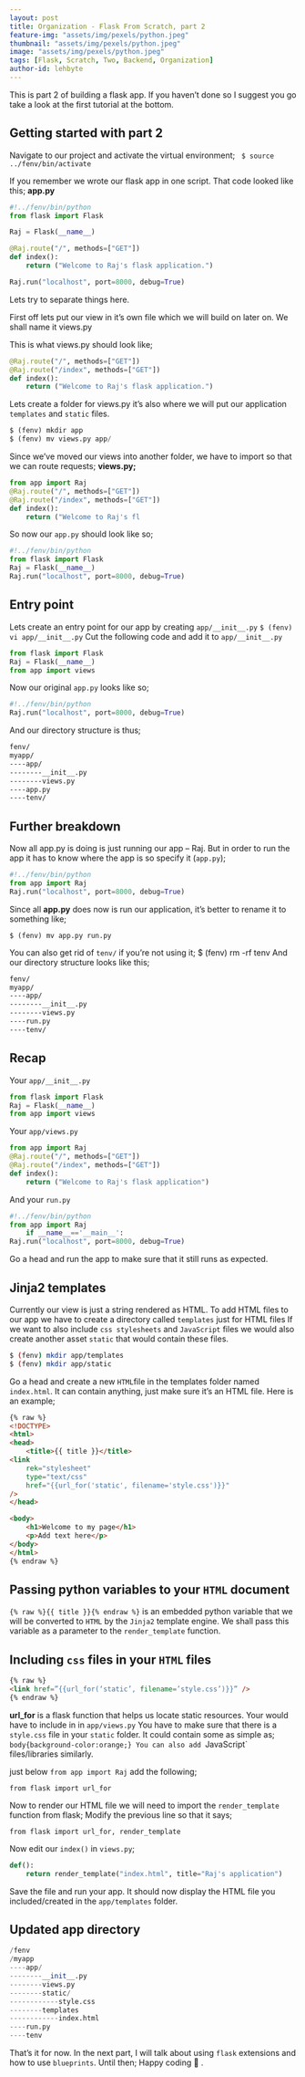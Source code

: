 ```yaml
---
layout: post
title: Organization - Flask From Scratch, part 2
feature-img: "assets/img/pexels/python.jpeg"
thumbnail: "assets/img/pexels/python.jpeg"
image: "assets/img/pexels/python.jpeg"
tags: [Flask, Scratch, Two, Backend, Organization]
author-id: lehbyte
---
```


This is part 2 of building a flask app.  If you haven’t done so I suggest you go take a look at the first tutorial at the bottom. 

## Getting started with part 2

Navigate to our project and activate the virtual environment;
` $ source ../fenv/bin/activate`

If you remember we wrote our flask app in one script. That code looked like this;
**app.py**

```python
#!../fenv/bin/python
from flask import Flask

Raj = Flask(__name__)

@Raj.route("/", methods=["GET"])
def index():
    return ("Welcome to Raj's flask application.")

Raj.run("localhost", port=8000, debug=True)
```

Lets try to separate things here.

First off lets put our view in it’s own file which we will build on later on. We shall name it views.py

This is what views.py should look like;

```python
@Raj.route("/", methods=["GET"])
@Raj.route("/index", methods=["GET"])
def index():
    return ("Welcome to Raj's flask application.")
```

Lets create a folder for views.py  it’s also where we will put our application `templates` and `static` files.


```python
$ (fenv) mkdir app
$ (fenv) mv views.py app/
```

Since we’ve moved our views into another folder, we have to import so that we can route requests;
**views.py;**

```python
from app import Raj
@Raj.route("/", methods=["GET"])
@Raj.route("/index", methods=["GET"])
def index():
    return ("Welcome to Raj's fl
```

So now our `app.py` should look like so;

```python
#!../fenv/bin/python
from flask import Flask
Raj = Flask(__name__) 
Raj.run("localhost", port=8000, debug=True)
```

## Entry point
Lets create an entry point for our app by creating `app/​__init__.py`
`$ (fenv) vi app/__init__.py`
Cut the following code and add it to `app/​__init__.py`

```python
from flask import Flask
Raj = Flask(__name__)
from app import views
```

Now our original `app.py` looks like so;

```python
#!../fenv/bin/python
Raj.run("localhost", port=8000, debug=True)
```

And our directory structure is thus;

```bash
fenv/
myapp/
----app/
--------__init__.py
--------views.py
----app.py
----tenv/
```

## Further breakdown
Now all app.py is doing is just running our app – Raj.
But in order to run the app it has to know where the app is so specify it (`app.py`);

```python
#!../fenv/bin/python
from app import Raj
Raj.run("localhost", port=8000, debug=True)
```

Since all  **app.py** does now is run our application, it’s better to rename it to something like; 

`$ (fenv) mv app.py run.py`

You can also get rid of `tenv/` if you’re not using it; $ (fenv) rm -rf tenv
And our directory structure looks like this;

```bash
fenv/
myapp/
----app/
--------__init__.py
--------views.py
----run.py
----tenv/
```

## Recap

Your `app/__init__.py`

```python
from flask import Flask
Raj = Flask(__name__)
from app import views

```

Your `​app/views.py`
```python
from app import Raj
@Raj.route("/", methods=["GET"])
@Raj.route("/index", methods=["GET"])
def index():
    return ("Welcome to Raj's flask application")

```

And your `run.py`

```python
#!../fenv/bin/python
from app import Raj
    if __name__=='__main__':
Raj.run("localhost", port=8000, debug=True)
```
Go a head and run the app to make sure that it still runs as expected.

## Jinja2 templates

Currently our view is just a string rendered as HTML.
To add HTML files to our app we have to create a directory called `templates` just for HTML files
If we want to also include `css stylesheets` and `JavaScript` files we would also create another asset `static` that would contain these files.

```bash
$ (fenv) mkdir app/templates
$ (fenv) mkdir app/static
```

Go a head and create a new `HTML`file in the templates folder named `index.html`. It can contain anything, just make sure it’s an HTML file. Here is an example;

```html
{% raw %}
<!DOCTYPE>
<html>
<head>
    <title>{{ title }}</title>
<link
    rek="stylesheet"
    type="text/css"
    href="{{url_for('static', filename='style.css')}}"
/>
</head>

<body>
    <h1>Welcome to my page</h1>
    <p>Add text here</p>
</body>
</html>
{% endraw %}
```

## Passing python variables to your `HTML` document
`{% raw %}{{ title }}{% endraw %}` is an embedded python variable that we will be converted to `HTML` by the `Jinja2` template engine.
We shall pass this variable as a parameter to the `render_template` function.


##  Including `css` files in your `HTML` files
```html
{% raw %}
<link href=”{{url_for(‘static’, filename=’style.css’)}}” />
{% endraw %}
```

**url_for** is a flask function that helps us locate static resources. Your would have to include in in `app/views.py`
You have to make sure that there is a `style.css` file in your `static` folder. It could contain some as simple as;
`body{background-color:orange;}
You can also add `JavaScript` files/libraries similarly.

just below `from app import Raj` add the following;

`from flask import url_for`

Now to render our HTML  file we will need to import the `render_template` function from flask;
Modify the previous line so that it says; 

`from flask import url_for, render_template`

Now edit our `index()` in `views.py`;

```python
def():
    return render_template("index.html", title="Raj's application")
```

Save the file and run your app.
It should now display the HTML file you included/created in the `app/templates` folder.

## Updated app directory
```python
/fenv
/myapp
----app/
--------__init__.py
--------views.py
--------static/
------------style.css
--------templates
------------index.html
----run.py
----tenv
```

That’s it for now. In the next part, I will talk about using `flask` extensions and how to use `blueprints`.
Until then; Happy coding 🙂 .